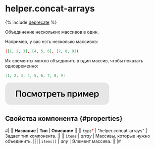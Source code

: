 # helper.concat-arrays

{% include [deprecate](../../_includes/deprecate.md) %}

Объединение нескольких массивов в один.

Например, у вас есть несколько массивов:

```json
([1, 2, 3], [4, 5, 6], [7, 8, 9])
```

Их элементы можно объединить в один массив, чтобы показать одновременно:

```json
[1, 2, 3, 4, 5, 6, 7, 8, 9]
```

[![Посмотреть пример в песочнице](../_images/buttons/view-example.svg)](https://ya.cc/t/q7WUaJvQ3tz4nx)

## Свойства компонента {#properties}

#|
|| **Название** | **Тип** | **Описание** ||
|| `type`<span style="color: red">\*</span> | "helper.concat-arrays" | Задает тип компонента. ||
|| `items` | _array_ | Массивы, которые нужно объединить. ||
|| `items[]` | _any_ | Элемент массива. ||
|#
